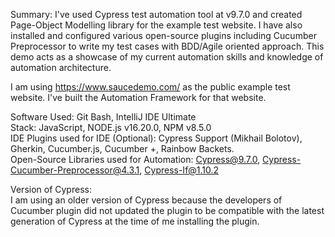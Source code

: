 Summary:
I've used Cypress test automation tool at v9.7.0 and created Page-Object Modelling library for the example test website. I have also installed and configured various open-source plugins including Cucumber Preprocessor to write my test cases with BDD/Agile oriented approach.  This demo acts as a showcase of my current automation skills and knowledge of automation architecture. 

I am using https://www.saucedemo.com/ as the public example test website. I've built the Automation Framework for that website. 

Software Used: Git Bash, IntelliJ IDE Ultimate<br>
Stack: JavaScript, NODE.js v16.20.0, NPM v8.5.0<br>
IDE Plugins used for IDE (Optional): Cypress Support (Mikhail Bolotov), Gherkin, Cucumber.js, Cucumber +, Rainbow Backets. <br>
Open-Source Libraries used for Automation: Cypress@9.7.0, Cypress-Cucumber-Preprocessor@4.3.1, Cypress-If@1.10.2<br>

Version of Cypress:<br>
I am using an older version of Cypress because the developers of Cucumber plugin did not updated the plugin to be compatible with the latest generation of Cypress at the time of me installing the plugin. 
